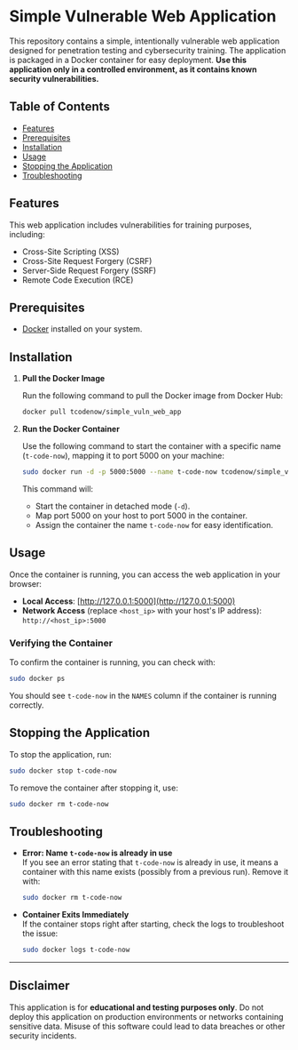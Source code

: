 
# Simple Vulnerable Web Application

This repository contains a simple, intentionally vulnerable web application designed for penetration testing and cybersecurity training. The application is packaged in a Docker container for easy deployment. **Use this application only in a controlled environment, as it contains known security vulnerabilities.**

## Table of Contents

- [Features](#features)
- [Prerequisites](#prerequisites)
- [Installation](#installation)
- [Usage](#usage)
- [Stopping the Application](#stopping-the-application)
- [Troubleshooting](#troubleshooting)

## Features

This web application includes vulnerabilities for training purposes, including:
- Cross-Site Scripting (XSS)
- Cross-Site Request Forgery (CSRF)
- Server-Side Request Forgery (SSRF)
- Remote Code Execution (RCE)

## Prerequisites

- [Docker](https://docs.docker.com/get-docker/) installed on your system.

## Installation

1. **Pull the Docker Image**

   Run the following command to pull the Docker image from Docker Hub:

   ```bash
   docker pull tcodenow/simple_vuln_web_app
   ```

2. **Run the Docker Container**

   Use the following command to start the container with a specific name (`t-code-now`), mapping it to port 5000 on your machine:

   ```bash
   sudo docker run -d -p 5000:5000 --name t-code-now tcodenow/simple_vuln_web_app:latest
   ```

   This command will:
   - Start the container in detached mode (`-d`).
   - Map port 5000 on your host to port 5000 in the container.
   - Assign the container the name `t-code-now` for easy identification.

## Usage

Once the container is running, you can access the web application in your browser:

- **Local Access**: [http://127.0.0.1:5000](http://127.0.0.1:5000)
- **Network Access** (replace `<host_ip>` with your host's IP address): `http://<host_ip>:5000`

### Verifying the Container

To confirm the container is running, you can check with:

```bash
sudo docker ps
```

You should see `t-code-now` in the `NAMES` column if the container is running correctly.

## Stopping the Application

To stop the application, run:

```bash
sudo docker stop t-code-now
```

To remove the container after stopping it, use:

```bash
sudo docker rm t-code-now
```

## Troubleshooting

- **Error: Name `t-code-now` is already in use**  
  If you see an error stating that `t-code-now` is already in use, it means a container with this name exists (possibly from a previous run). Remove it with:

  ```bash
  sudo docker rm t-code-now
  ```

- **Container Exits Immediately**  
  If the container stops right after starting, check the logs to troubleshoot the issue:

  ```bash
  sudo docker logs t-code-now
  ```

---

## Disclaimer

This application is for **educational and testing purposes only**. Do not deploy this application on production environments or networks containing sensitive data. Misuse of this software could lead to data breaches or other security incidents.
